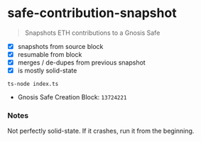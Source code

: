 # safe-contribution-snapshot

> Snapshots ETH contributions to a Gnosis Safe

- [x] snapshots from source block
- [x] resumable from block
- [x] merges / de-dupes from previous snapshot
- [x] is mostly solid-state

```
ts-node index.ts
```

- Gnosis Safe Creation Block: `13724221`

### Notes

Not perfectly solid-state. If it crashes, run it from the beginning.
